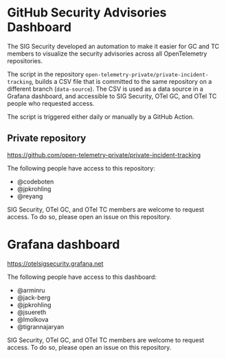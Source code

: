 # GitHub Security Advisories Dashboard

The SIG Security developed an automation to make it easier for GC and TC members to visualize the security advisories across all OpenTelemetry repositories.

The script in the repository `open-telemetry-private/private-incident-tracking`, builds a CSV file that is committed to the same repository on a different branch (`data-source`). The CSV is used as a data source in a Grafana dashboard, and accessible to SIG Security, OTel GC, and OTel TC people who requested access.

The script is triggered either daily or manually by a GitHub Action.

## Private repository

https://github.com/open-telemetry-private/private-incident-tracking

The following people have access to this repository:

* @codeboten
* @jpkrohling
* @reyang

SIG Security, OTel GC, and OTel TC members are welcome to request access. To do so, please open an issue on this repository.

# Grafana dashboard

https://otelsigsecurity.grafana.net

The following people have access to this dashboard:

* @arminru
* @jack-berg
* @jpkrohling
* @jsuereth
* @lmolkova
* @tigrannajaryan

SIG Security, OTel GC, and OTel TC members are welcome to request access. To do so, please open an issue on this repository.
